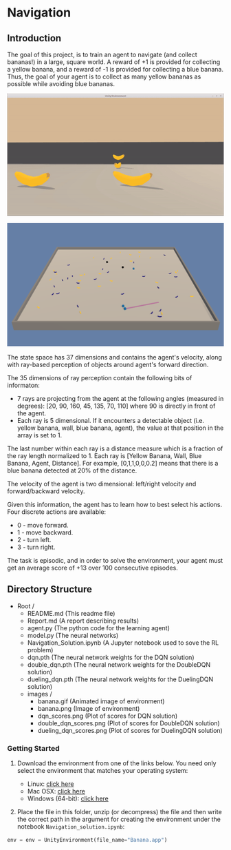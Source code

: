# Navigation

## Introduction
The goal of this project, is to train an agent to navigate (and collect bananas!) in a large, square world.
A reward of +1 is provided for collecting a yellow banana, and a reward of -1 is provided for collecting a blue banana. Thus, the goal of your agent is to collect as many yellow bananas as possible while avoiding blue bananas.

<p align="center">
    <img src="./images/banana.gif" width="800" title="Banana Environment" alt="Banana Environment.">
</p>

<p align="center">
    <img src="./images/banana.png" width="800" title="Banana Environment" alt="Banana Environment.">
</p>
The state space has 37 dimensions and contains the agent's velocity, along with ray-based perception of objects around agent's forward direction. 

The 35 dimensions of ray perception contain the following bits of informaton: 
- 7 rays are projecting from the agent at the following angles (measured in degrees): [20, 90, 160, 45, 135, 70, 110] where 90 is directly in front of the agent. 
- Each ray is 5 dimensional. If it encounters a detectable object (i.e. yellow banana, wall, blue banana, agent), the value at that position in the array is set to 1. 

The last number within each ray is a distance measure which is a fraction of the ray length normalized to 1. Each ray is [Yellow Banana, Wall, Blue Banana, Agent, Distance]. For example, [0,1,1,0,0,0.2] means that there is a blue banana detected at 20% of the distance.

The velocity of the agent is two dimensional: left/right velocity and forward/backward velocity. 

Given this information, the agent has to learn how to best select his actions. Four discrete actions are available:

- 0 - move forward.
- 1 - move backward.
- 2 - turn left.
- 3 - turn right.

The task is episodic, and in order to solve the environment, your agent must get an average score of +13 over 100 consecutive episodes.

## Directory Structure <a name="directoryStructure"></a>

- Root /
    - README.md (This readme file)
    - Report.md (A report describing results)
    - agent.py (The python code for the learning agent)
    - model.py (The neural networks)
    - Navigation_Solution.ipynb (A Jupyter notebook used to sove the RL problem)
    - dqn.pth (The neural network weights for the DQN solution)
    - double_dqn.pth (The neural network weights for the DoubleDQN solution)
    - dueling_dqn.pth (The neural network weights for the DuelingDQN solution)
    - images /  
        - banana.gif  (Animated image of environment)
        - banana.png (Image of environment)
        - dqn_scores.png (Plot of scores for DQN solution)
        - double_dqn_scores.png (Plot of scores for DoubleDQN solution)
        - dueling_dqn_scores.png (Plot of scores for DuelingDQN solution)
   
### Getting Started


1. Download the environment from one of the links below.  You need only select the environment that matches your operating system:
    - Linux: [click here](https://s3-us-west-1.amazonaws.com/udacity-drlnd/P1/Banana/Banana_Linux.zip)
    - Mac OSX: [click here](https://s3-us-west-1.amazonaws.com/udacity-drlnd/P1/Banana/Banana.app.zip)
    - Windows (64-bit): [click here](https://s3-us-west-1.amazonaws.com/udacity-drlnd/P1/Banana/Banana_Windows_x86_64.zip)
    
 2. Place the file in this folder, unzip (or decompress) the file and then write the correct path in the argument for creating the environment under the notebook `Navigation_solution.ipynb`:

```python
env = env = UnityEnvironment(file_name="Banana.app")

